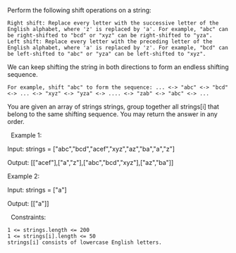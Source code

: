 Perform the following shift operations on a string:


	Right shift: Replace every letter with the successive letter of the English alphabet, where 'z' is replaced by 'a'. For example, "abc" can be right-shifted to "bcd" or "xyz" can be right-shifted to "yza".
	Left shift: Replace every letter with the preceding letter of the English alphabet, where 'a' is replaced by 'z'. For example, "bcd" can be left-shifted to "abc" or "yza" can be left-shifted to "xyz".


We can keep shifting the string in both directions to form an endless shifting sequence.


	For example, shift "abc" to form the sequence: ... <-> "abc" <-> "bcd" <-> ... <-> "xyz" <-> "yza" <-> .... <-> "zab" <-> "abc" <-> ...


You are given an array of strings strings, group together all strings[i] that belong to the same shifting sequence. You may return the answer in any order.

 
Example 1:


Input: strings = ["abc","bcd","acef","xyz","az","ba","a","z"]

Output: [["acef"],["a","z"],["abc","bcd","xyz"],["az","ba"]]


Example 2:


Input: strings = ["a"]

Output: [["a"]]


 
Constraints:


	1 <= strings.length <= 200
	1 <= strings[i].length <= 50
	strings[i] consists of lowercase English letters.

